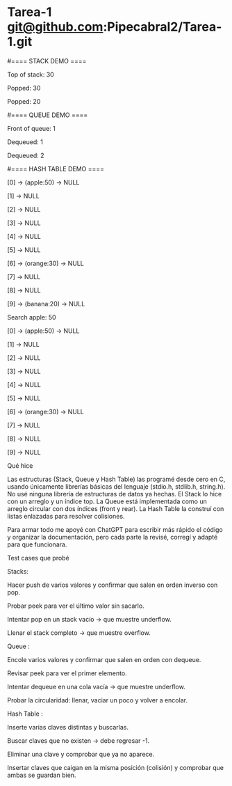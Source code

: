 # Tarea-1 git@github.com:Pipecabral2/Tarea-1.git
#==== STACK DEMO ====

Top of stack: 30

Popped: 30

Popped: 20

#==== QUEUE DEMO ====

Front of queue: 1

Dequeued: 1

Dequeued: 2

#==== HASH TABLE DEMO ====

[0] -> (apple:50) -> NULL

[1] -> NULL

[2] -> NULL

[3] -> NULL


[4] -> NULL


[5] -> NULL

[6] -> (orange:30) -> NULL

[7] -> NULL


[8] -> NULL

[9] -> (banana:20) -> NULL

Search apple: 50

[0] -> (apple:50) -> NULL

[1] -> NULL

[2] -> NULL

[3] -> NULL

[4] -> NULL

[5] -> NULL

[6] -> (orange:30) -> NULL

[7] -> NULL

[8] -> NULL

[9] -> NULL

Qué hice

Las estructuras (Stack, Queue y Hash Table) las programé desde cero en C, usando únicamente librerías básicas del lenguaje (stdio.h, stdlib.h, string.h).
No usé ninguna librería de estructuras de datos ya hechas.
El Stack lo hice con un arreglo y un índice top.
La Queue está implementada como un arreglo circular con dos índices (front y rear).
La Hash Table la construí con listas enlazadas para resolver colisiones.

Para armar todo me apoyé con ChatGPT para escribir más rápido el código y organizar la documentación, pero cada parte la revisé, corregí y adapté para que funcionara.

Test cases que probé

Stacks:

Hacer push de varios valores y confirmar que salen en orden inverso con pop.

Probar peek para ver el último valor sin sacarlo.

Intentar pop en un stack vacío → que muestre underflow.

Llenar el stack completo → que muestre overflow.

Queue :

Encole varios valores y confirmar que salen en orden con dequeue.

Revisar peek para ver el primer elemento.

Intentar dequeue en una cola vacía → que muestre underflow.

Probar la circularidad: llenar, vaciar un poco y volver a encolar.

Hash Table :

Inserte varias claves distintas y buscarlas.

Buscar claves que no existen → debe regresar -1.

Eliminar una clave y comprobar que ya no aparece.

Insertar claves que caigan en la misma posición (colisión) y comprobar que ambas se guardan bien.
